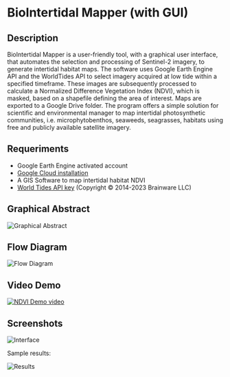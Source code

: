 # BioIntertidal Mapper (with GUI)

## Description
BioIntertidal Mapper is a user-friendly tool, with a graphical user interface, that automates the selection and processing of Sentinel-2 imagery, to generate intertidal habitat maps. The software uses Google Earth Engine API and the WorldTides API to select imagery acquired at low tide within a specified timeframe. These images are subsequently processed to calculate a Normalized Difference Vegetation Index (NDVI), which is masked, based on a shapefile defining the area of interest. Maps are exported to a Google Drive folder. The program offers a simple solution for scientific and environmental manager to map intertidal photosynthetic communities, i.e. microphytobenthos, seaweeds, seagrasses, habitats using free and publicly available satellite imagery. 

## Requeriments
- Google Earth Engine activated account
- [Google Cloud installation](https://dl.google.com/dl/cloudsdk/channels/rapid/GoogleCloudSDKInstaller.exe?hl=es-419)
- A GIS Software to map intertidal habitat NDVI
- [World Tides API key](https://www.worldtides.info/home) (Copyright © 2014-2023 Brainware LLC)

## Graphical Abstract

![Graphical Abstract](https://github.com/sharpae/NDVI_S2_IntertidalMapping_GUI/blob/main/screenshots/graphical_abstract.png?raw=true)

## Flow Diagram

![Flow Diagram](https://github.com/sharpae/NDVI_S2_IntertidalMapping_GUI/blob/main/screenshots/Fig2.png?raw=true)

## Video Demo

[![NDVI Demo video](https://img.youtube.com/vi/OvQ1_HlO3IM/0.jpg)](https://youtu.be/OvQ1_HlO3IM)

## Screenshots

![Interface](https://github.com/sharpae/NDVI_S2_IntertidalMapping_GUI/blob/main/screenshots/Fig1.png?raw=true)

Sample results:

![Results](https://github.com/sharpae/NDVI_S2_IntertidalMapping_GUI/blob/main/screenshots/Fig3.png?raw=true)
